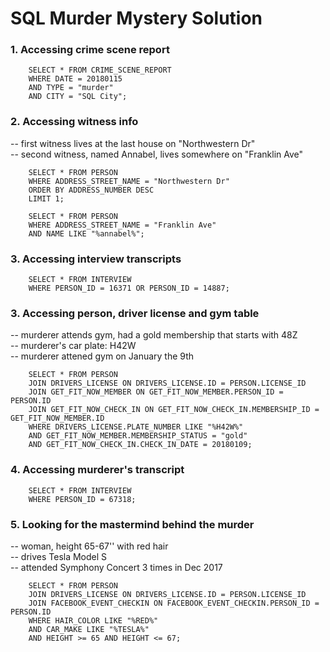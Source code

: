 # SQL Murder Mystery Solution

### 1. Accessing crime scene report

        SELECT * FROM CRIME_SCENE_REPORT
        WHERE DATE = 20180115
        AND TYPE = "murder"
        AND CITY = "SQL City";

### 2. Accessing witness info

--  first witness lives at the last house on "Northwestern Dr" <br>
--  second witness, named Annabel, lives somewhere on "Franklin Ave"

        SELECT * FROM PERSON
        WHERE ADDRESS_STREET_NAME = "Northwestern Dr"
        ORDER BY ADDRESS_NUMBER DESC
        LIMIT 1;

        SELECT * FROM PERSON
        WHERE ADDRESS_STREET_NAME = "Franklin Ave"
        AND NAME LIKE "%annabel%";


### 3. Accessing interview transcripts

        SELECT * FROM INTERVIEW
        WHERE PERSON_ID = 16371 OR PERSON_ID = 14887;


### 3. Accessing person, driver license and gym table

-- murderer attends gym, had a gold membership that starts with 48Z <br>
-- murderer's car plate: H42W <br>
-- murderer attened gym on January the 9th

        SELECT * FROM PERSON
        JOIN DRIVERS_LICENSE ON DRIVERS_LICENSE.ID = PERSON.LICENSE_ID
        JOIN GET_FIT_NOW_MEMBER ON GET_FIT_NOW_MEMBER.PERSON_ID = PERSON.ID
        JOIN GET_FIT_NOW_CHECK_IN ON GET_FIT_NOW_CHECK_IN.MEMBERSHIP_ID = GET_FIT_NOW_MEMBER.ID
        WHERE DRIVERS_LICENSE.PLATE_NUMBER LIKE "%H42W%"
        AND GET_FIT_NOW_MEMBER.MEMBERSHIP_STATUS = "gold"
        AND GET_FIT_NOW_CHECK_IN.CHECK_IN_DATE = 20180109;


### 4. Accessing murderer's transcript

        SELECT * FROM INTERVIEW
        WHERE PERSON_ID = 67318;

### 5. Looking for the mastermind behind the murder

-- woman, height 65-67'' with red hair <br>
-- drives Tesla Model S <br>
-- attended Symphony Concert 3 times in Dec 2017 <br>

        SELECT * FROM PERSON
        JOIN DRIVERS_LICENSE ON DRIVERS_LICENSE.ID = PERSON.LICENSE_ID
        JOIN FACEBOOK_EVENT_CHECKIN ON FACEBOOK_EVENT_CHECKIN.PERSON_ID = PERSON.ID
        WHERE HAIR_COLOR LIKE "%RED%"
        AND CAR_MAKE LIKE "%TESLA%"
        AND HEIGHT >= 65 AND HEIGHT <= 67;
